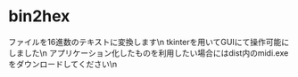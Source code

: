 # bin2hex
ファイルを16進数のテキストに変換します\n
tkinterを用いてGUIにて操作可能にしました\n
アプリケーション化したものを利用したい場合にはdist内のmidi.exeをダウンロードしてください\n
